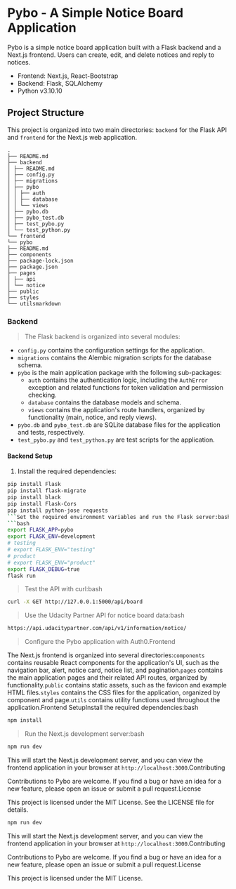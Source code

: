# Pybo - A Simple Notice Board Application

Pybo is a simple notice board application built with a Flask backend and a Next.js frontend. Users can create, edit, and delete notices and reply to notices.

- Frontend: Next.js, React-Bootstrap
- Backend: Flask, SQLAlchemy
- Python v3.10.10

## Project Structure

This project is organized into two main directories: `backend` for the Flask API and `frontend` for the Next.js web application.

```text
.
├── README.md
├── backend
│ ├── README.md
│ ├── config.py
│ ├── migrations
│ ├── pybo
│ │ ├── auth
│ │ ├── database
│ │ └── views
│ ├── pybo.db
│ ├── pybo_test.db
│ ├── test_pybo.py
│ └── test_python.py
└── frontend
└── pybo
├── README.md
├── components
├── package-lock.json
├── package.json
├── pages
│ ├── api
│ └── notice
├── public
├── styles
└── utilsmarkdown
```

### Backend

> The Flask backend is organized into several modules:

- `config.py` contains the configuration settings for the application.
- `migrations` contains the Alembic migration scripts for the database schema.
- `pybo` is the main application package with the following sub-packages:
  - `auth` contains the authentication logic, including the `AuthError` exception and related functions for token validation and permission checking.
  - `database` contains the database models and schema.
  - `views` contains the application's route handlers, organized by functionality (main, notice, and reply views).
- `pybo.db` and `pybo_test.db` are SQLite database files for the application and tests, respectively.
- `test_pybo.py` and `test_python.py` are test scripts for the application.

#### Backend Setup

1. Install the required dependencies:
```bash
pip install Flask
pip install flask-migrate
pip install black
pip install Flask-Cors
pip install python-jose requests
```Set the required environment variables and run the Flask server:bash
```bash
export FLASK_APP=pybo
export FLASK_ENV=development
# testing
# export FLASK_ENV="testing"
# product
# export FLASK_ENV="product"
export FLASK_DEBUG=true
flask run
```

> Test the API with curl:bash
```bash
curl -X GET http://127.0.0.1:5000/api/board
```

> Use the Udacity Partner API for notice board data:bash
```bash
https://api.udacitypartner.com/api/v1/information/notice/
```

>Configure the Pybo application with Auth0.Frontend

The Next.js frontend is organized into several directories:```components``` contains reusable React components for the application's UI, such as the navigation bar, alert, notice card, notice list, and pagination.```pages``` contains the main application pages and their related API routes, organized by functionality.```public``` contains static assets, such as the favicon and example HTML files.```styles``` contains the CSS files for the application, organized by component and page.```utils``` contains utility functions used throughout the application.Frontend SetupInstall the required dependencies:bash
```bash
npm install
```
> Run the Next.js development server:bash
```bash
npm run dev
```

This will start the Next.js development server, and you can view the frontend application in your browser at ```http://localhost:3000```.Contributing

Contributions to Pybo are welcome. If you find a bug or have an idea for a new feature, please open an issue or submit a pull request.License

This project is licensed under the MIT License. See the LICENSE file for details.


```bash
npm run dev
```

This will start the Next.js development server, and you can view the frontend application in your browser at ```http://localhost:3000```.Contributing

Contributions to Pybo are welcome. If you find a bug or have an idea for a new feature, please open an issue or submit a pull request.License

This project is licensed under the MIT License.
